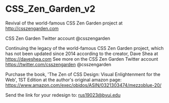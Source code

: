 # CSS_Zen_Garden_v2
 
 Revival of the world-famous CSS Zen Garden project at http://csszengarden.com 
 
 CSS Zen Garden Twitter account @csszengarden
 
 Continuing the legacy of the world-famous CSS Zen Garden project, which has not been updated since 2014 according to the creator, Dave Shea at https://daveshea.com See more on the CSS Zen Garden Twitter account https://twitter.com/csszengarden @csszengarden
 
 Purchase the book, 'The Zen of CSS Design: Visual Enlightenment for the Web', 1ST Edition at the author's original amazon page: https://www.amazon.com/exec/obidos/ASIN/0321303474/mezzoblue-20/

Send the link for your redesign to: rus19023@byui.edu

